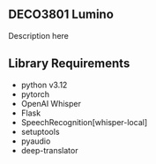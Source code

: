 ## DECO3801 Lumino
Description here

## Library Requirements
- python v3.12
- pytorch
- OpenAI Whisper
- Flask
- SpeechRecognition[whisper-local]
- setuptools
- pyaudio
- deep-translator

